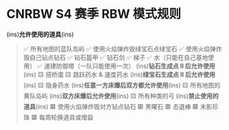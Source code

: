 # CNRBW S4 赛季 RBW 模式规则

(ins)**允许使用的道具**(ins)
> ✅ 所有地图的蓝队岛屿
> ✅ 使用火焰弹炸毁绿宝石点绿宝石
> ✅ 使用火焰弹炸毁自己钻点钻石
> ✅ 钻石盔甲
> ✅ 钻石剑
> ✅ 梯子
> ✅ 水（只能在自己基地使用）
> ✅ 速建防御塔（一队只能使用一次）
(ins)**钻石生成点 II 后允许使用**(ins)
> 🟨 搭桥蛋
> 🟨 跳跃药水 & 速度药水
(ins)**绿宝石生成点 II 后允许使用**(ins)
> 🟨 隐身药水
(ins)**任意一方床爆后双方都允许使用**(ins)
> 🟨 所有地图的黄队岛屿
(ins)**双方床爆后允许使用**(ins)
> 🟨 所有种类的弓
(ins)**禁止使用的道具**(ins)
> 🟥 使用火焰弹炸毁对方钻点钻石
> 🟥 黑曜石
> 🟥 击退棒
> 🟥 末影珍珠
> 🟥 每周轮换道具或增益
